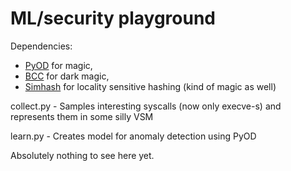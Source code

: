 # ML/security playground

Dependencies:
 * [PyOD](https://github.com/yzhao062/pyod) for magic,
 * [BCC](https://github.com/iovisor/bcc) for dark magic,
 * [Simhash](https://github.com/leonsim/simhash) for locality sensitive hashing (kind of magic as well)

collect.py - Samples interesting syscalls (now only execve-s) and represents them in some silly VSM

learn.py - Creates model for anomaly detection using PyOD

Absolutely nothing to see here yet.

